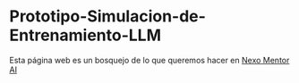 # Prototipo-Simulacion-de-Entrenamiento-LLM
Esta página web es un bosquejo de lo que queremos hacer en <a href="https://github.com/JuanMendoza16/Nexo-Mentor-AI">Nexo Mentor AI</a>
